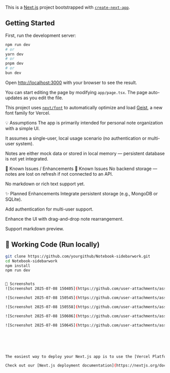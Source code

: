 This is a [Next.js](https://nextjs.org) project bootstrapped with [`create-next-app`](https://nextjs.org/docs/app/api-reference/cli/create-next-app).

## Getting Started

First, run the development server:

```bash
npm run dev
# or
yarn dev
# or
pnpm dev
# or
bun dev
```

Open [http://localhost:3000](http://localhost:3000) with your browser to see the result.

You can start editing the page by modifying `app/page.tsx`. The page auto-updates as you edit the file.

This project uses [`next/font`](https://nextjs.org/docs/app/building-your-application/optimizing/fonts) to automatically optimize and load [Geist](https://vercel.com/font), a new font family for Vercel.

💡 Assumptions
The app is primarily intended for personal note organization with a simple UI.

It assumes a single-user, local usage scenario (no authentication or multi-user system).

Notes are either mock data or stored in local memory — persistent database is not yet integrated.

🐞 Known Issues / Enhancements
🚩 Known Issues
No backend storage — notes are lost on refresh if not connected to an API.

No markdown or rich text support yet.

✨ Planned Enhancements
Integrate persistent storage (e.g., MongoDB or SQLite).

Add authentication for multi-user support.

Enhance the UI with drag-and-drop note rearrangement.

Support markdown preview.

## 🚀 Working Code (Run locally)

```bash
git clone https://github.com/yourgithub/Notebook-sidebarwork.git
cd Notebook-sidebarwork
npm install
npm run dev


📸 Screenshots
![Screenshot 2025-07-08 150405](https://github.com/user-attachments/assets/54c6e0c3-50a3-4c1a-b068-5136264db466)

![Screenshot 2025-07-08 150545](https://github.com/user-attachments/assets/4fdcea18-78ee-4820-9035-950ba8b97b79)

![Screenshot 2025-07-08 150558](https://github.com/user-attachments/assets/7d00e887-1c0e-4fa4-94be-0add71246805)

![Screenshot 2025-07-08 150606](https://github.com/user-attachments/assets/5bcf9c4e-f172-4a77-b091-0188af1762f9)

![Screenshot 2025-07-08 150645](https://github.com/user-attachments/assets/acfc48ff-22ab-40bc-b219-ab2b55c6e136)






The easiest way to deploy your Next.js app is to use the [Vercel Platform](https://vercel.com/new?utm_medium=default-template&filter=next.js&utm_source=create-next-app&utm_campaign=create-next-app-readme) from the creators of Next.js.

Check out our [Next.js deployment documentation](https://nextjs.org/docs/app/building-your-application/deploying) for more details.
